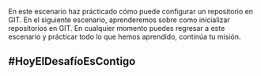 En este escenario haz prácticado cómo puede configurar un repositorio en GIT. En el siguiente escenario, aprenderemos sobre como inicializar repositorios en GIT.
En cualquier momento puedes regresar a este escenario y prácticar todo lo que hemos aprendido, continúa tu misión.
## #HoyElDesafíoEsContigo


